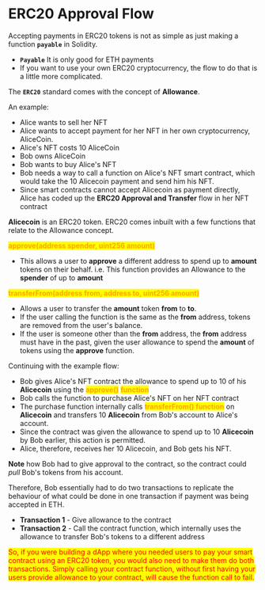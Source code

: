 # ERC20 Approval Flow

Accepting payments in ERC20 tokens is not as simple as just making a function **`payable`** in Solidity.

* **`Payable`** It is only good for ETH payments
* If you want to use your own ERC20 cryptocurrency, the flow to do that is a little more complicated.

The **`ERC20`** standard comes with the concept of **Allowance**.&#x20;

An example:

* Alice wants to sell her NFT
* Alice wants to accept payment for her NFT in her own cryptocurrency, AliceCoin.
* Alice's NFT costs 10 AliceCoin
* Bob owns AliceCoin
* Bob wants to buy Alice's NFT
* Bob needs a way to call a function on Alice's NFT smart contract, which would take the 10 Alicecoin payment and send him his NFT.
* Since smart contracts cannot accept Alicecoin as payment directly, Alice has coded up the **ERC20 Approval and Transfer** flow in her NFT contract

**Alicecoin** is an ERC20 token. ERC20 comes inbuilt with a few functions that relate to the Allowance concept.

<mark style="color:orange;">**approve(address spender, uint256 amount)**</mark>

* This allows a user to **approve** a different address to spend up to **amount** tokens on their behalf. i.e. This function provides an Allowance to the **spender** of up to **amount**

<mark style="color:orange;">**transferFrom(address from, address to, uint256 amount)**</mark>

* Allows a user to transfer the **amount** token **from** to **to**.
* If the user calling the function is the same as the **from** address, tokens are removed from the user's balance.
* If the user is someone other than the **from** address, the **from** address must have in the past, given the user allowance to spend the **amount** of tokens using the **approve** function.

Continuing with the example flow:

* Bob gives Alice's NFT contract the allowance to spend up to 10 of his **Alicecoin** using the <mark style="color:orange;">**approve()**</mark> <mark style="color:orange;"></mark><mark style="color:orange;"></mark> <mark style="color:orange;"></mark><mark style="color:orange;">**function**</mark>
* Bob calls the function to purchase Alice's NFT on her NFT contract
* The purchase function internally calls <mark style="color:orange;"></mark> <mark style="color:orange;"></mark><mark style="color:orange;">**transferFrom() function**</mark> <mark style="color:orange;"></mark><mark style="color:orange;"></mark> on **Alicecoin** and transfers 10 **Alicecoin** from Bob's account to Alice's account.
* Since the contract was given the allowance to spend up to 10 **Alicecoin** by Bob earlier, this action is permitted.
* Alice, therefore, receives her 10 Alicecoin, and Bob gets his NFT.

**Note** how Bob had to give approval to the contract, so the contract could _pull_ Bob's tokens from his account.

Therefore, Bob essentially had to do two transactions to replicate the behaviour of what could be done in one transaction if payment was being accepted in ETH.

* **Transaction 1** - Give allowance to the contract&#x20;
* **Transaction 2** - Call the contract function, which internally uses the allowance to transfer Bob's tokens to a different address

<mark style="color:red;">So, if you were building a dApp where you needed users to pay your smart contract using an ERC20 token, you would also need to make them do both transactions. Simply calling your contract function, without first having your users provide allowance to your contract, will cause the function call to fail.</mark>
